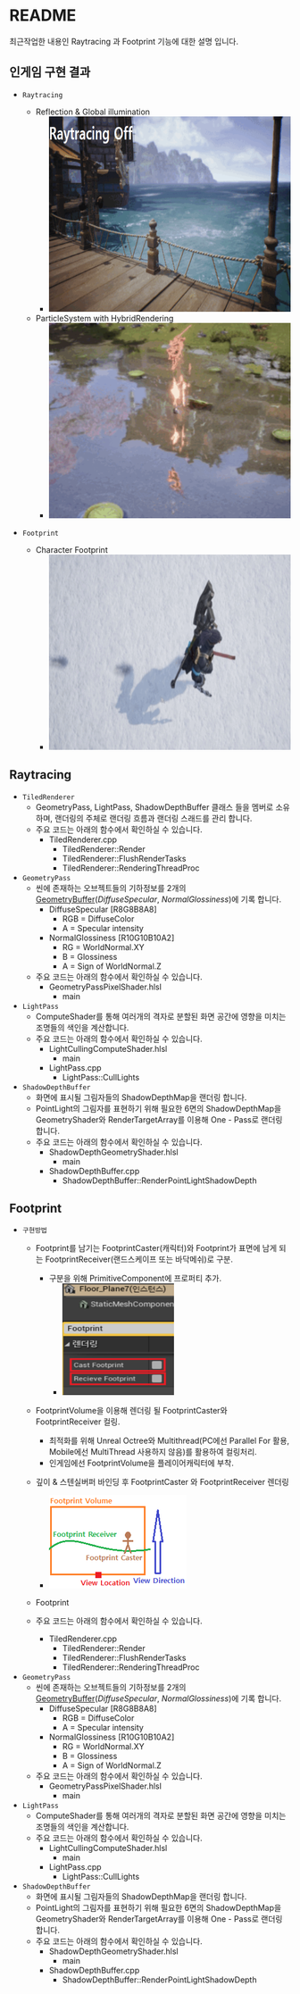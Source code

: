 # README

최근작업한 내용인 Raytracing 과 Footprint 기능에 대한 설명 입니다.

## 인게임 구현 결과
-   `Raytracing`
    -   Reflection & Global illumination
        -   <img src="https://github.com/djarksnd/RecentWork/blob/main/images/RTXAnimation.gif?raw=true" width=600 height=350>
    -   ParticleSystem with HybridRendering
        -   <img src="https://github.com/djarksnd/RecentWork/blob/main/images/RTXParticleAnimation.gif?raw=true" width=600 height=350>

-   `Footprint`
    -   Character Footprint
        -   <img src="https://github.com/djarksnd/RecentWork/blob/main/images/FootprintAnimation.gif?raw=true" width=600 height=350>

## Raytracing
-   `TiledRenderer`
    -   GeometryPass, LightPass, ShadowDepthBuffer 클래스 들을 멤버로 소유 하며, 랜더링의 주체로 랜더링 흐름과 랜더링 스래드를 관리 합니다.
    -   주요 코드는 아래의 함수에서 확인하실 수 있습니다.
        -   TiledRenderer.cpp
            -   TiledRenderer::Render
            -   TiledRenderer::FlushRenderTasks
            -   TiledRenderer::RenderingThreadProc
-   `GeometryPass`
    -   씬에 존재하는 오브젝트들의 기하정보를 2개의 [GeometryBuffer](https://en.wikipedia.org/wiki/Glossary_of_computer_graphics#g-buffer)(_DiffuseSpecular_, _NormalGlossiness_)에 기록 합니다.
        -   DiffuseSpecular [R8G8B8A8]
            -   RGB = DiffuseColor
            -   A = Specular intensity
        -   NormalGlossiness [R10G10B10A2]
            -   RG = WorldNormal.XY
            -   B = Glossiness
            -   A = Sign of WorldNormal.Z
    -   주요 코드는 아래의 함수에서 확인하실 수 있습니다.
        -   GeometryPassPixelShader.hlsl
            -   main
-   `LightPass`
    -   ComputeShader를 통해 여러개의 격자로 분할된 화면 공간에 영향을 미치는 조명들의 색인을 계산합니다.
    -   주요 코드는 아래의 함수에서 확인하실 수 있습니다.
        - LightCullingComputeShader.hlsl
            -   main  
        - LightPass.cpp
            -   LightPass::CullLights
-   `ShadowDepthBuffer`
    -   화면에 표시될 그림자들의 ShadowDepthMap을 랜더링 합니다.
    -   PointLight의 그림자를 표현하기 위해 필요한 6면의 ShadowDepthMap을 GeometryShader와 RenderTargetArray를 이용해 One - Pass로 랜더링 합니다.
    -   주요 코드는 아래의 함수에서 확인하실 수 있습니다.
        -   ShadowDepthGeometryShader.hlsl
            -   main
        -   ShadowDepthBuffer.cpp
            -   ShadowDepthBuffer::RenderPointLightShadowDepth

## Footprint
-   `구현방법`  
    -   Footprint를 남기는 FootprintCaster(캐릭터)와 Footprint가 표면에 남게 되는 FootprintReceiver(랜드스케이프 또는 바닥메쉬)로 구분.
        -   구분을 위해 PrimitiveComponent에 프로퍼티 추가.
            -   <img src="https://github.com/djarksnd/RecentWork/blob/main/images/FootprintProperty.jpg?raw=true" width=200 height=200>
    -   FootprintVolume을 이용해 렌더링 될 FootprintCaster와 FootprintReceiver 컬링.
        -   최적화를 위해 Unreal Octree와 Multithread(PC에선 Parallel For 활용, Mobile에선 MultiThread 사용하지 않음)를 활용하여 컬링처리.
        -   인게임에선 FootprintVolume을 플레이어캐릭터에 부착.
    -   깊이 & 스텐실버퍼 바인딩 후 FootprintCaster 와 FootprintReceiver 렌더링  
        -   <img src="https://github.com/djarksnd/RecentWork/blob/main/images/FootprintExp.png?raw=true" width=246 height=167>

    -   Footprint
    -   주요 코드는 아래의 함수에서 확인하실 수 있습니다.
        -   TiledRenderer.cpp
            -   TiledRenderer::Render
            -   TiledRenderer::FlushRenderTasks
            -   TiledRenderer::RenderingThreadProc
-   `GeometryPass`
    -   씬에 존재하는 오브젝트들의 기하정보를 2개의 [GeometryBuffer](https://en.wikipedia.org/wiki/Glossary_of_computer_graphics#g-buffer)(_DiffuseSpecular_, _NormalGlossiness_)에 기록 합니다.
        -   DiffuseSpecular [R8G8B8A8]
            -   RGB = DiffuseColor
            -   A = Specular intensity
        -   NormalGlossiness [R10G10B10A2]
            -   RG = WorldNormal.XY
            -   B = Glossiness
            -   A = Sign of WorldNormal.Z
    -   주요 코드는 아래의 함수에서 확인하실 수 있습니다.
        -   GeometryPassPixelShader.hlsl
            -   main
-   `LightPass`
    -   ComputeShader를 통해 여러개의 격자로 분할된 화면 공간에 영향을 미치는 조명들의 색인을 계산합니다.
    -   주요 코드는 아래의 함수에서 확인하실 수 있습니다.
        - LightCullingComputeShader.hlsl
            -   main  
        - LightPass.cpp
            -   LightPass::CullLights
-   `ShadowDepthBuffer`
    -   화면에 표시될 그림자들의 ShadowDepthMap을 랜더링 합니다.
    -   PointLight의 그림자를 표현하기 위해 필요한 6면의 ShadowDepthMap을 GeometryShader와 RenderTargetArray를 이용해 One - Pass로 랜더링 합니다.
    -   주요 코드는 아래의 함수에서 확인하실 수 있습니다.
        -   ShadowDepthGeometryShader.hlsl
            -   main
        -   ShadowDepthBuffer.cpp
            -   ShadowDepthBuffer::RenderPointLightShadowDepth
